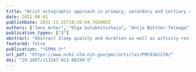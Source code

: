 ```yaml
---
title: "Wrist actigraphic approach in primary, secondary and tertiary care based on the principles of predictive, preventive and personalised (3P) medicine"
date: 2021-08-01
publishDate: 2022-11-25T19:35:44.782005Z
authors: ["Jens Acker", "Olga Golubnitschaja", "Antje Büttner-Teleaga", "Kneginja Richter"]
publication_types: ["2"]
abstract: "Abstract Sleep quality and duration as well as activity-rest-cycles at individual level are crucial for maintaining physical and mental health. Although several methods do exist to monitor these parameters, optimal approaches are still under consideration and technological development. Wrist actigraphy is a non-invasive electro-physical method validated in the field of chronobiology to record movements and to allow for monitoring human activity-rest-cycles. Based on the continuous recording of motor activity and light exposure, actigraphy provides valuable information about the quality and quantity of the sleep–wake rhythm and about the amount of motor activity at day and night that is highly relevant for predicting a potential disease and its targeted prevention as well as personalisation of medical services provided to individuals in suboptimal health conditions and patients. Being generally used in the field of sleep medicine, actigraphy demonstrates a great potential to be successfully implemented in primary, secondary and tertiary care, psychiatry, oncology, and intensive care, military and sports medicines as well as epidemiological monitoring of behavioural habits as well as well-being medical support, amongst others.  Prediction of disease development and individual outcomes Activity-rest-cycles have been demonstrated to be an important predictor for many diseases including but not restricted to the development of metabolic, psychiatric and malignant pathologies. Moreover, activity-rest-cycles directly impact individual outcomes in corresponding patient cohorts.  Targeted prevention Data acquired by actigraphy are instrumental for the evidence-based targeted prevention by analysing individualised patient profiles including light exposure, sleep duration and quality, activity-rest-cycles, intensity and structure of motion pattern.  Personalised therapy Wrist actigraphic approach is increasingly used in clinical care. Personalised measurements of sedation/agitation rhythms are useful for ICU patients, for evaluation of motor fatigue in oncologic patients, for an individual enhancement of performance in military and sport medicine. In the framework of personalised therapy intervention, patients can be encouraged to optimise their behavioural habits improving recovery and activity patterns. This opens excellent perspectives for the sleep-inducing medication and stimulants replacement as well as for increasing the role of participatory medicine by visualising and encouraging optimal behavioural patterns of the individual."
featured: false
publication: "*EPMA J*"
url_pdf: "https://www.ncbi.nlm.nih.gov/pmc/articles/PMC8342270/"
doi: "10.1007/s13167-021-00250-5"
---
```


